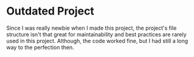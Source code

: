 # Outdated Project

Since I was really newbie when I made this project, the project's file structure isn't that great for maintainability and best practices are rarely used in this project.
Although, the code worked fine, but I had still a long way to the perfection then.
